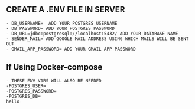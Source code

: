 ## CREATE A .ENV FILE IN SERVER
```.env
- DB_USERNAME=  ADD YOUR POSTGRES USERNAME
- DB_PASSWORD= ADD YOUR POSTGRES PASSWORD
- DB_URL=jdbc:postgresql://localhost:5432/ ADD YOUR DATABASE NAME
- SENDER_MAIL= ADD GOOGLE MAIL ADDRESS USING WHICH MAILS WILL BE SENT OUT
- GMAIL_APP_PASSWORD= ADD YOUR GMAIL APP PASSWORD
```
## If Using Docker-compose
```
- THESE ENV VARS WILL ALSO BE NEEDED
-POSTGRES_USER=
-POSTGRES_PASSWORD=
-POSTGRES_DB=
hello
```
